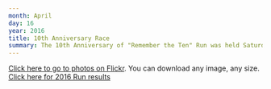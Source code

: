 ```yaml
---
month: April
day: 16
year: 2016
title: 10th Anniversary Race
summary: The 10th Anniversary of "Remember the Ten" Run was held Saturday, April 16, 2016.
---
```


[Click here to go to photos on Flickr](https://www.flickr.com/photos/rttr-remember/albums/72157687607278982). You can download any image, any size.
[Click here for 2016 Run results](https://results.chronotrack.com/event/results/event/event-17307)
